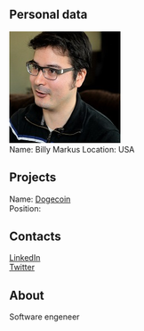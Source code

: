 ## Personal data
![Billy Markus photo](../people/photo/billy_markus.jpg)  
Name:  Billy Markus
Location: USA
## Projects 
Name: [Dogecoin](../projects/dogecoin.md)  
Position: 
## Contacts
[LinkedIn](https://www.linkedin.com/in/billy-markus-9306b4143/)   
[Twitter](https://twitter.com/billym2k)  
## About
Software engeneer  
